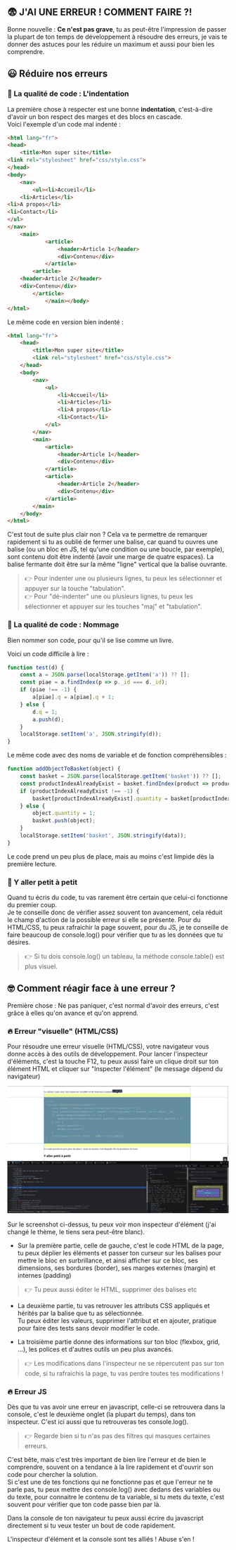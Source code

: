 ## 😨 J'AI UNE ERREUR ! COMMENT FAIRE ?!

Bonne nouvelle : **Ce n'est pas grave**, tu as peut-être l'impression de passer la plupart de ton temps de développement 
à résoudre des erreurs, je vais te donner des astuces pour les réduire un maximum et aussi pour bien les comprendre.

## 😃 Réduire nos erreurs

### 💎 La qualité de code : L'indentation

La première chose à respecter est une bonne **indentation**, c'est-à-dire d'avoir un bon respect des marges et des blocs en cascade.  
Voici l'exemple d'un code mal indenté :

```html
<html lang="fr">
<head>
    <title>Mon super site</title>
<link rel="stylesheet" href="css/style.css">
</head>
<body>
    <nav>
        <ul><li>Accueil</li>
    <li>Articles</li>
<li>A propos</li>
<li>Contact</li>
</ul>
</nav>
    <main>
            <article>
                <header>Article 1</header>
                <div>Contenu</div>
            </article>
        <article>
    <header>Article 2</header>
    <div>Contenu</div>
        </article>
            </main></body>
</html>
```

Le même code en version bien indenté :

```html
<html lang="fr">
    <head>
        <title>Mon super site</title>
        <link rel="stylesheet" href="css/style.css">
    </head>
    <body>
        <nav>
            <ul>
                <li>Accueil</li>
                <li>Articles</li>
                <li>A propos</li>
                <li>Contact</li>
            </ul>
        </nav>
        <main>
            <article>
                <header>Article 1</header>
                <div>Contenu</div>
            </article>
            <article>
                <header>Article 2</header>
                <div>Contenu</div>
            </article>
        </main>
    </body>
</html>
```

C'est tout de suite plus clair non ? Cela va te permettre de remarquer rapidement si tu as oublié de fermer une balise, 
car quand tu ouvres une balise (ou un bloc en JS, tel qu'une condition ou une boucle, par exemple), sont contenu doit être indenté 
(avoir une marge de quatre espaces). La balise fermante doit être sur la même "ligne" vertical que la balise ouvrante.

> 👉 Pour indenter une ou plusieurs lignes, tu peux les sélectionner et appuyer sur la touche "tabulation".  
> 👉 Pour "dé-indenter" une ou plusieurs lignes, tu peux les sélectionner et appuyer sur les touches "maj" et "tabulation".

### 💎 La qualité de code : Nommage

Bien nommer son code, pour qu'il se lise comme un livre.

Voici un code difficile à lire : 

```js
function test(d) {
    const a = JSON.parse(localStorage.getItem('a')) ?? [];
    const piae = a.findIndex(p => p._id === d._id);
    if (piae !== -1) {
        a[piae].q = a[piae].q + 1;
    } else {
        d.q = 1;
        a.push(d);
    }
    localStorage.setItem('a', JSON.stringify(d));
}
```

Le même code avec des noms de variable et de fonction compréhensibles : 

```js
function addObjectToBasket(object) {
    const basket = JSON.parse(localStorage.getItem('basket')) ?? [];
    const productIndexAlreadyExist = basket.findIndex(product => product._id === object._id);
    if (productIndexAlreadyExist !== -1) {
        basket[productIndexAlreadyExist].quantity = basket[productIndexAlreadyExist].quantity + 1;
    } else {
        object.quantity = 1;
        basket.push(object);
    }
    localStorage.setItem('basket', JSON.stringify(data));
}
```

Le code prend un peu plus de place, mais au moins c'est limpide dès la première lecture.

### 🐢 Y aller petit à petit

Quand tu écris du code, tu vas rarement être certain que celui-ci fonctionne du premier coup.  
Je te conseille donc de vérifier assez souvent ton avancement, cela réduit le champ d'action de la possible erreur si elle 
se présente. Pour du HTML/CSS, tu peux rafraichir la page souvent, pour du JS, je te conseille de faire beaucoup de console.log() 
pour vérifier que tu as les données que tu désires.

> 👉 Si tu dois console.log() un tableau, la méthode console.table() est plus visuel.

## 🤓 Comment réagir face à une erreur ?

Première chose : Ne pas paniquer, c'est normal d'avoir des erreurs, c'est grâce à elles qu'on avance et qu'on apprend.

### 🔥 Erreur "visuelle" (HTML/CSS)

Pour résoudre une erreur visuelle (HTML/CSS), votre navigateur vous donne accès à des outils de développement. 
Pour lancer l'inspecteur d'éléments, c'est la touche F12, tu peux aussi faire un clique droit sur ton élément HTML et 
cliquer sur "Inspecter l'élément" (le message dépend du navigateur)

![Inspecteur](resources/inspector_1.jpg)

Sur le screenshot ci-dessus, tu peux voir mon inspecteur d'élément (j'ai changé le thème, le tiens sera peut-être blanc).  

- Sur la première partie, celle de gauche, c'est le code HTML de la page, tu peux déplier les éléments et passer ton curseur 
sur les balises pour mettre le bloc en surbrillance, et ainsi afficher sur ce bloc, ses dimensions, ses bordures (border), 
ses marges externes (margin) et internes (padding)  
> 👉 Tu peux aussi éditer le HTML, supprimer des balises etc

- La deuxième partie, tu vas retrouver les attributs CSS appliqués et hérités par la balise que tu as sélectionnée.  
Tu peux éditer les valeurs, supprimer l'attribut et en ajouter, pratique pour faire des tests sans devoir modifier le code.

- La troisième partie donne des informations sur ton bloc (flexbox, grid, ...), les polices et d'autres outils un peu plus avancés.

> 👉 Les modifications dans l'inspecteur ne se répercutent pas sur ton code, si tu rafraichis la page, tu vas perdre toutes tes modifications !

### 🔥 Erreur JS

Dès que tu vas avoir une erreur en javascript, celle-ci se retrouvera dans la console, c'est le deuxième onglet (la plupart du temps), 
dans ton inspecteur. C'est ici aussi que tu retrouveras tes console.log().
> 👉 Regarde bien si tu n'as pas des filtres qui masques certaines erreurs.

C'est bête, mais c'est très important de bien lire l'erreur et de bien le comprendre, souvent on a tendance à la lire 
rapidement et d'ouvrir son code pour chercher la solution.  
Si c'est une de tes fonctions qui ne fonctionne pas et que l'erreur ne te parle pas, tu peux mettre des console.log() 
avec dedans des variables ou du texte, pour connaitre le contenu de ta variable, si tu mets du texte, c'est souvent 
pour vérifier que ton code passe bien par là.

Dans la console de ton navigateur tu peux aussi écrire du javascript directement si tu veux tester un bout de code rapidement.

L'inspecteur d'élément et la console sont tes alliés ! Abuse s'en !


